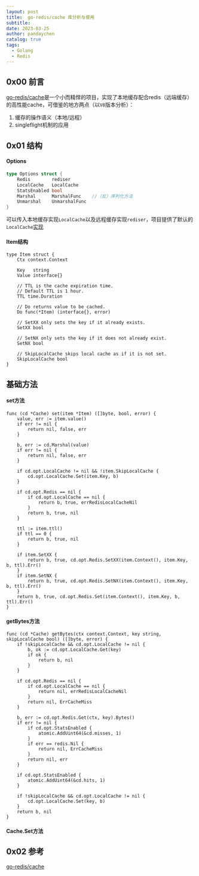 ```yaml
---
layout: post
title:  go-redis/cache 库分析与使用
subtitle: 
date: 2023-03-25
author: pandaychen
catalog: true
tags:
  - Golang
  - Redis
---
```


## 0x00 前言
[go-redis/cache](https://github.com/go-redis/cache)是一个小而精悍的项目，实现了本地缓存配合redis（远端缓存）的高性能cache，可借鉴的地方两点（以`V8`版本分析）：

1.  缓存的操作语义（本地/远程）
2.  singleflight机制的应用


##  0x01  结构

####  Options
```go
type Options struct {
	Redis        rediser
	LocalCache   LocalCache
	StatsEnabled bool
	Marshal      MarshalFunc    //（反）序列化方法
	Unmarshal    UnmarshalFunc
}
```

可以传入本地缓存实现`LocalCache`以及远程缓存实现`rediser`，项目提供了默认的`LocalCache`[实现](https://github.com/go-redis/cache/blob/v8/local.go)


####	Item结构
```golang
type Item struct {
	Ctx context.Context

	Key   string
	Value interface{}

	// TTL is the cache expiration time.
	// Default TTL is 1 hour.
	TTL time.Duration

	// Do returns value to be cached.
	Do func(*Item) (interface{}, error)

	// SetXX only sets the key if it already exists.
	SetXX bool

	// SetNX only sets the key if it does not already exist.
	SetNX bool

	// SkipLocalCache skips local cache as if it is not set.
	SkipLocalCache bool
}
```


##	基础方法

####	set方法
```golang
func (cd *Cache) set(item *Item) ([]byte, bool, error) {
	value, err := item.value()
	if err != nil {
		return nil, false, err
	}

	b, err := cd.Marshal(value)
	if err != nil {
		return nil, false, err
	}

	if cd.opt.LocalCache != nil && !item.SkipLocalCache {
		cd.opt.LocalCache.Set(item.Key, b)
	}

	if cd.opt.Redis == nil {
		if cd.opt.LocalCache == nil {
			return b, true, errRedisLocalCacheNil
		}
		return b, true, nil
	}

	ttl := item.ttl()
	if ttl == 0 {
		return b, true, nil
	}

	if item.SetXX {
		return b, true, cd.opt.Redis.SetXX(item.Context(), item.Key, b, ttl).Err()
	}
	if item.SetNX {
		return b, true, cd.opt.Redis.SetNX(item.Context(), item.Key, b, ttl).Err()
	}
	return b, true, cd.opt.Redis.Set(item.Context(), item.Key, b, ttl).Err()
}
```

####	getBytes方法
```golang
func (cd *Cache) getBytes(ctx context.Context, key string, skipLocalCache bool) ([]byte, error) {
	if !skipLocalCache && cd.opt.LocalCache != nil {
		b, ok := cd.opt.LocalCache.Get(key)
		if ok {
			return b, nil
		}
	}

	if cd.opt.Redis == nil {
		if cd.opt.LocalCache == nil {
			return nil, errRedisLocalCacheNil
		}
		return nil, ErrCacheMiss
	}

	b, err := cd.opt.Redis.Get(ctx, key).Bytes()
	if err != nil {
		if cd.opt.StatsEnabled {
			atomic.AddUint64(&cd.misses, 1)
		}
		if err == redis.Nil {
			return nil, ErrCacheMiss
		}
		return nil, err
	}

	if cd.opt.StatsEnabled {
		atomic.AddUint64(&cd.hits, 1)
	}

	if !skipLocalCache && cd.opt.LocalCache != nil {
		cd.opt.LocalCache.Set(key, b)
	}
	return b, nil
}
```

####	Cache.Set方法



## 0x02 参考
[go-redis/cache](https://github.com/go-redis/cache)